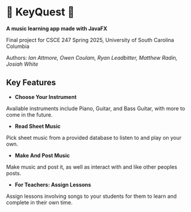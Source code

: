 # 🎹 KeyQuest :scroll:
**A music learning app made with JavaFX**

Final project for CSCE 247 Spring 2025, University of South Carolina Columbia

Authors: *Ian Attmore, Owen Coulam, Ryan Leadbitter, Matthew Radin, Josiah White*

## Key Features
- **Choose Your Instrument**

Available instruments include Piano, Guitar, and Bass Guitar, with more to come in the future.

- **Read Sheet Music**

Pick sheet music from a provided database to listen to and play on your own.

- **Make And Post Music**

Make music and post it, as well as interact with and like other peoples posts.

- **For Teachers: Assign Lessons**

Assign lessons involving songs to your students for them to learn and complete in their own time.
